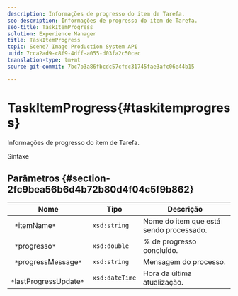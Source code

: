 ```yaml
---
description: Informações de progresso do item de Tarefa.
seo-description: Informações de progresso do item de Tarefa.
seo-title: TaskItemProgress
solution: Experience Manager
title: TaskItemProgress
topic: Scene7 Image Production System API
uuid: 7cca2ad9-c8f9-4dff-a055-d03fa2c50cec
translation-type: tm+mt
source-git-commit: 7bc7b3a86fbcdc57cfdc31745fae3afc06e44b15

---
```



# TaskItemProgress{#taskitemprogress}

Informações de progresso do item de Tarefa.

Sintaxe

## Parâmetros {#section-2fc9bea56b6d4b72b80d4f04c5f9b862}

| Nome | Tipo | Descrição |
|---|---|---|
| ` *`itemName`*` | `xsd:string` | Nome do item que está sendo processado. |
| ` *`progresso`*` | `xsd:double` | % de progresso concluído. |
| ` *`progressMessage`*` | `xsd:string` | Mensagem do processo. |
| ` *`lastProgressUpdate`*` | `xsd:dateTime` | Hora da última atualização. |

